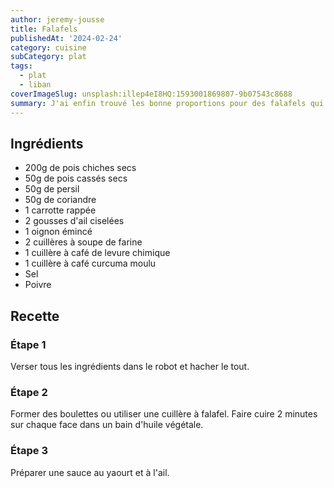 ```yaml
---
author: jeremy-jousse
title: Falafels
publishedAt: '2024-02-24'
category: cuisine
subCategory: plat
tags:
  - plat
  - liban
coverImageSlug: unsplash:illep4eI8HQ:1593001869807-9b07543c8688
summary: J'ai enfin trouvé les bonne proportions pour des falafels qui se tiennent à la cuisson
---
```


## Ingrédients

- 200g de pois chiches secs
- 50g de pois cassés secs
- 50g de persil
- 50g de coriandre
- 1 carrotte rappée
- 2 gousses d'ail ciselées
- 1 oignon émincé
- 2 cuillères à soupe de farine
- 1 cuillère à café de levure chimique
- 1 cuillère à café curcuma moulu
- Sel
- Poivre

## Recette

### Étape 1

Verser tous les ingrédients dans le robot et hacher le tout.

### Étape 2

Former des boulettes ou utiliser une cuillère à falafel. Faire cuire 2 minutes sur chaque face dans un bain d'huile végétale.

### Étape 3

Préparer une sauce au yaourt et à l'ail.
